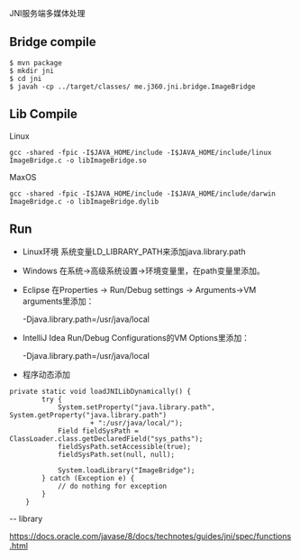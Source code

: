 JNI服务端多媒体处理


## Bridge compile

```shell
$ mvn package
$ mkdir jni
$ cd jni
$ javah -cp ../target/classes/ me.j360.jni.bridge.ImageBridge
```


## Lib Compile

Linux
```
gcc -shared -fpic -I$JAVA_HOME/include -I$JAVA_HOME/include/linux ImageBridge.c -o libImageBridge.so
```

MaxOS
```
gcc -shared -fpic -I$JAVA_HOME/include -I$JAVA_HOME/include/darwin ImageBridge.c -o libImageBridge.dylib
```

## Run

- Linux环境
系统变量LD_LIBRARY_PATH来添加java.library.path

- Windows
在系统->高级系统设置->环境变量里，在path变量里添加。

- Eclipse
在Properties -> Run/Debug settings -> Arguments->VM arguments里添加：

    -Djava.library.path=/usr/java/local

- IntelliJ Idea
Run/Debug Configurations的VM Options里添加：

    -Djava.library.path=/usr/java/local

- 程序动态添加

```
private static void loadJNILibDynamically() {
        try {
            System.setProperty("java.library.path", System.getProperty("java.library.path")
                    + ":/usr/java/local/");
            Field fieldSysPath = ClassLoader.class.getDeclaredField("sys_paths");
            fieldSysPath.setAccessible(true);
            fieldSysPath.set(null, null);
 
            System.loadLibrary("ImageBridge");
        } catch (Exception e) {
            // do nothing for exception
        }
    }
```


-- library

https://docs.oracle.com/javase/8/docs/technotes/guides/jni/spec/functions.html
